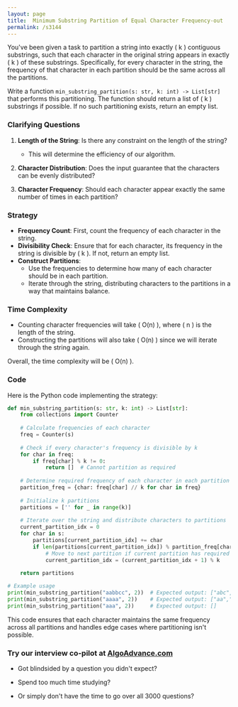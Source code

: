 ```yaml
---
layout: page
title:  Minimum Substring Partition of Equal Character Frequency-out
permalink: /s3144
---
```


You've been given a task to partition a string into exactly \( k \) contiguous substrings, such that each character in the original string appears in exactly \( k \) of these substrings. Specifically, for every character in the string, the frequency of that character in each partition should be the same across all the partitions.

Write a function `min_substring_partition(s: str, k: int) -> List[str]` that performs this partitioning. The function should return a list of \( k \) substrings if possible. If no such partitioning exists, return an empty list.

### Clarifying Questions

1. **Length of the String**: Is there any constraint on the length of the string?
   - This will determine the efficiency of our algorithm.
   
2. **Character Distribution**: Does the input guarantee that the characters can be evenly distributed?

3. **Character Frequency**: Should each character appear exactly the same number of times in each partition?

### Strategy

- **Frequency Count**: First, count the frequency of each character in the string.
- **Divisibility Check**: Ensure that for each character, its frequency in the string is divisible by \( k \). If not, return an empty list.
- **Construct Partitions**:
  - Use the frequencies to determine how many of each character should be in each partition.
  - Iterate through the string, distributing characters to the partitions in a way that maintains balance.
  
### Time Complexity

- Counting character frequencies will take \( O(n) \), where \( n \) is the length of the string.
- Constructing the partitions will also take \( O(n) \) since we will iterate through the string again.

Overall, the time complexity will be \( O(n) \).

### Code

Here is the Python code implementing the strategy:

```python
def min_substring_partition(s: str, k: int) -> List[str]:
    from collections import Counter
    
    # Calculate frequencies of each character
    freq = Counter(s)
    
    # Check if every character's frequency is divisible by k
    for char in freq:
        if freq[char] % k != 0:
            return []  # Cannot partition as required
    
    # Determine required frequency of each character in each partition
    partition_freq = {char: freq[char] // k for char in freq}
    
    # Initialize k partitions
    partitions = ['' for _ in range(k)]
    
    # Iterate over the string and distribute characters to partitions
    current_partition_idx = 0
    for char in s:
        partitions[current_partition_idx] += char
        if len(partitions[current_partition_idx]) % partition_freq[char] == 0:
            # Move to next partition if current partition has required frequency of this char
            current_partition_idx = (current_partition_idx + 1) % k
    
    return partitions

# Example usage
print(min_substring_partition("aabbcc", 2))  # Expected output: ["abc","abc"]
print(min_substring_partition("aaaa", 2))    # Expected output: ["aa","aa"]
print(min_substring_partition("aaa", 2))     # Expected output: []
```

This code ensures that each character maintains the same frequency across all partitions and handles edge cases where partitioning isn't possible.


### Try our interview co-pilot at [AlgoAdvance.com](https://algoAdvance.com)

- Got blindsided by a question you didn't expect?

- Spend too much time studying?

- Or simply don't have the time to go over all 3000 questions?

